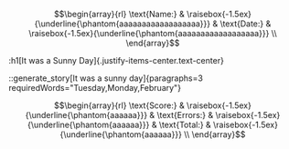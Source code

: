 ```math
\begin{array}{rl}
\text{Name:} & \raisebox{-1.5ex}{\underline{\phantom{aaaaaaaaaaaaaaaaaa}}} &
\text{Date:} & \raisebox{-1.5ex}{\underline{\phantom{aaaaaaaaaaaaaaaaaa}}} \\
\end{array}
```

:h1[It was a Sunny Day]{.justify-items-center.text-center}

::generate_story[It was a sunny day]{paragraphs=3 requiredWords="Tuesday,Monday,February"}

```math
\begin{array}{rl}
\text{Score:} & \raisebox{-1.5ex}{\underline{\phantom{aaaaaa}}} &
\text{Errors:} & \raisebox{-1.5ex}{\underline{\phantom{aaaaaa}}} &
\text{Total:} & \raisebox{-1.5ex}{\underline{\phantom{aaaaaa}}} \\
\end{array}
```

